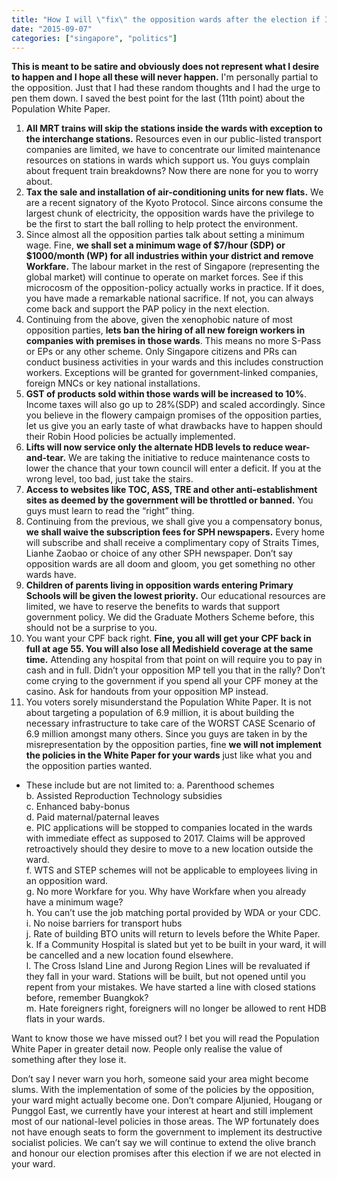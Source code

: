 ```yaml
---
title: "How I will \"fix\" the opposition wards after the election if I’m the PAP government?"
date: "2015-09-07"
categories: ["singapore", "politics"]
---
```


**This is meant to be satire and obviously does not represent what I desire to happen and I hope all these will never happen.** I'm personally partial to the opposition. Just that I had these random thoughts and I had the urge to pen them down. I saved the best point for the last (11th point) about the Population White Paper.
<!--more-->
1. **All MRT trains will skip the stations inside the wards with exception to the interchange stations.** Resources even in our public-listed transport companies are limited, we have to concentrate our limited maintenance resources on stations in wards which support us. You guys complain about frequent train breakdowns? Now there are none for you to worry about.
2. **Tax the sale and installation of air-conditioning units for new flats.** We are a recent signatory of the Kyoto Protocol. Since aircons consume the largest chunk of electricity, the opposition wards have the privilege to be the first to start the ball rolling to help protect the environment.
3. Since almost all the opposition parties talk about setting a minimum wage. Fine, **we shall set a minimum wage of $7/hour (SDP) or $1000/month (WP) for all industries within your district and remove Workfare.** The labour market in the rest of Singapore (representing the global market) will continue to operate on market forces. See if this microcosm of the opposition-policy actually works in practice. If it does, you have made a remarkable national sacrifice. If not, you can always come back and support the PAP policy in the next election.
4. Continuing from the above, given the xenophobic nature of most opposition parties, **lets ban the hiring of all new foreign workers in companies with premises in those wards**. This means no more S-Pass or EPs or any other scheme. Only Singapore citizens and PRs can conduct business activities in your wards and this includes construction workers. Exceptions will be granted for government-linked companies, foreign MNCs or key national installations.
5. **GST of products sold within those wards will be increased to 10%**. Income taxes will also go up to 28%(SDP) and scaled accordingly. Since you believe in the flowery campaign promises of the opposition parties, let us give you an early taste of what drawbacks have to happen should their Robin Hood policies be actually implemented.
6. **Lifts will now service only the alternate HDB levels to reduce wear-and-tear.** We are taking the initiative to reduce maintenance costs to lower the chance that your town council will enter a deficit. If you at the wrong level, too bad, just take the stairs.
7. **Access to websites like TOC, ASS, TRE and other anti-establishment sites as deemed by the government will be throttled or banned.** You guys must learn to read the “right” thing.
8. Continuing from the previous, we shall give you a compensatory bonus, **we shall waive the subscription fees for SPH newspapers.** Every home will subscribe and shall receive a complimentary copy of Straits Times, Lianhe Zaobao or choice of any other SPH newspaper. Don’t say opposition wards are all doom and gloom, you get something no other wards have.
9. **Children of parents living in opposition wards entering Primary Schools will be given the lowest priority.** Our educational resources are limited, we have to reserve the benefits to wards that support government policy. We did the Graduate Mothers Scheme before, this should not be a surprise to you.
10. You want your CPF back right. **Fine, you all will get your CPF back in full at age 55. You will also lose all Medishield coverage at the same time.** Attending any hospital from that point on will require you to pay in cash and in full. Didn’t your opposition MP tell you that in the rally? Don’t come crying to the government if you spend all your CPF money at the casino. Ask for handouts from your opposition MP instead.
11. You voters sorely misunderstand the Population White Paper. It is not about targeting a population of 6.9 million, it is about building the necessary infrastructure to take care of the WORST CASE Scenario of 6.9 million amongst many others. Since you guys are taken in by the misrepresentation by the opposition parties, fine **we will not implement the policies in the White Paper for your wards** just like what you and the opposition parties wanted.

- These include but are not limited to: 
a. Parenthood schemes  
b. Assisted Reproduction Technology subsidies  
c. Enhanced baby-bonus  
d. Paid maternal/paternal leaves  
e. PIC applications will be stopped to companies located in the wards with immediate effect as supposed to 2017. Claims will be approved retroactively should they desire to move to a new location outside the ward.  
f. WTS and STEP schemes will not be applicable to employees living in an opposition ward.  
g. No more Workfare for you. Why have Workfare when you already have a minimum wage?  
h. You can’t use the job matching portal provided by WDA or your CDC.  
i. No noise barriers for transport hubs  
j. Rate of building BTO units will return to levels before the White Paper.  
k. If a Community Hospital is slated but yet to be built in your ward, it will be cancelled and a new location found elsewhere.  
l. The Cross Island Line and Jurong Region Lines will be revaluated if they fall in your ward. Stations will be built, but not opened until you repent from your mistakes. We have started a line with closed stations before, remember Buangkok?  
m. Hate foreigners right, foreigners will no longer be allowed to rent HDB flats in your wards. 

Want to know those we have missed out? I bet you will read the Population White Paper in greater detail now. People only realise the value of something after they lose it.

Don’t say I never warn you horh, someone said your area might become slums. With the implementation of some of the policies by the opposition, your ward might actually become one. Don’t compare Aljunied, Hougang or Punggol East, we currently have your interest at heart and still implement most of our national-level policies in those areas. The WP fortunately does not have enough seats to form the government to implement its destructive socialist policies. We can’t say we will continue to extend the olive branch and honour our election promises after this election if we are not elected in your ward.
